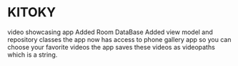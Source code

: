 # KITOKY
video showcasing app
Added Room DataBase
Added view model and repository classes
the app now has access to phone gallery app so you can choose your favorite videos
the app saves these videos as videopaths which is a string.
